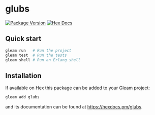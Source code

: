 # glubs

[![Package Version](https://img.shields.io/hexpm/v/glubs)](https://hex.pm/packages/glubs)
[![Hex Docs](https://img.shields.io/badge/hex-docs-ffaff3)](https://hexdocs.pm/glubs/)

## Quick start

```sh
gleam run   # Run the project
gleam test  # Run the tests
gleam shell # Run an Erlang shell
```

## Installation

If available on Hex this package can be added to your Gleam project:

```sh
gleam add glubs
```

and its documentation can be found at <https://hexdocs.pm/glubs>.
